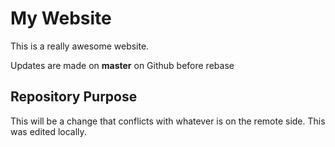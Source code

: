 # My Website

This is a really awesome website.

Updates are made on __master__ on Github before rebase

## Repository Purpose

This will be a change that conflicts with whatever is on the remote side. This was edited locally.
